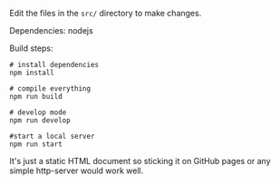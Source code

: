 

Edit the files in the `src/` directory to make changes.

Dependencies: nodejs

Build steps:

```
# install dependencies
npm install

# compile everything
npm run build

# develop mode
npm run develop

#start a local server
npm run start
```

It's just a static HTML document so sticking it on GitHub pages or any simple http-server would work well.
